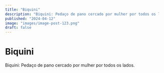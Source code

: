 ```yaml
---
title: "Biquini"
description: "Biquini: Pedaço de pano cercado por mulher por todos os lados."
published: "2024-04-12"
image: "images/image-post-123.png"
draft: false
---
```


# Biquini

Biquini: Pedaço de pano cercado por mulher por todos os lados.
